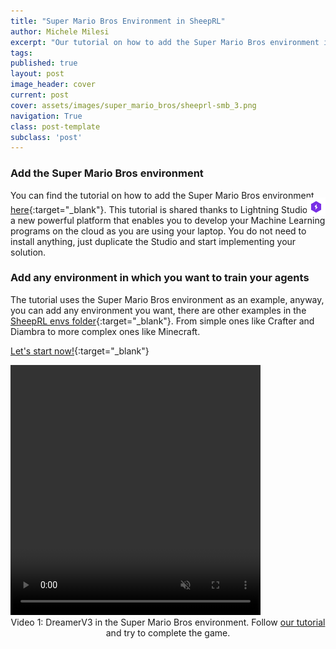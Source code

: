 ```yaml
---
title: "Super Mario Bros Environment in SheepRL"
author: Michele Milesi
excerpt: "Our tutorial on how to add the Super Mario Bros environment in SheepRL is now available!"
tags:
published: true
layout: post
image_header: cover
current: post
cover: assets/images/super_mario_bros/sheeprl-smb_3.png
navigation: True
class: post-template
subclass: 'post'
---
```


### Add the Super Mario Bros environment
You can find the tutorial on how to add the Super Mario Bros environment [here](https://lightning.ai/or-bix-srl/studios/sheeprl-how-to-integrate-super-mario-bros-enviroment?view=public&section=tutorials){:target="_blank"}. This tutorial is shared thanks to Lightning Studio <img src="/assets/images/lightning_logo.webp" style="display: inline;height: 30px;width: 30px;position: relative;margin: -5px;top: 0px;"/>: a new powerful platform that enables you to develop your Machine Learning programs on the cloud as you are using your laptop.
You do not need to install anything, just duplicate the Studio and start implementing your solution.

### Add any environment in which you want to train your agents
The tutorial uses the Super Mario Bros environment as an example, anyway, you can add any environment you want, there are other examples in the [SheepRL envs folder](https://github.com/Eclectic-Sheep/sheeprl/tree/main/sheeprl/envs){:target="_blank"}. From simple ones like Crafter and Diambra to more complex ones like Minecraft.

[Let's start now!](https://lightning.ai/or-bix-srl/studios/sheeprl-how-to-integrate-super-mario-bros-enviroment?view=public&section=tutorials){:target="_blank"}

<video muted autoplay loop controls width=400 height=400>
    <source src="/assets/videos/super_mario_dreamerV3.mp4" type="video/mp4" />
</video><image_caption style="margin-bottom:28px; width: 100%; text-align: center; display: block;">Video 1: DreamerV3 in the Super Mario Bros environment. Follow <a href="https://lightning.ai/or-bix-srl/studios/sheeprl-how-to-integrate-super-mario-bros-enviroment?view=public&section=tutorials" target="_blank">our tutorial</a> and try to complete the game.</image_caption>